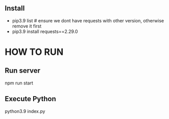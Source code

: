 ## Install
- pip3.9 list # ensure we dont have requests with other version, otherwise remove it first
- pip3.9 install requests==2.29.0

# HOW TO RUN

## Run server
npm run start

## Execute Python
python3.9 index.py

